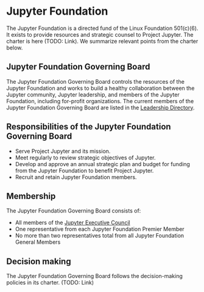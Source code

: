 # Jupyter Foundation

The Jupyter Foundation is a directed fund of the Linux Foundation 501(c)(6). It exists to provide resources and strategic counsel to Project Jupyter. The charter is here (TODO: Link). We summarize relevant points from the charter below.


## Jupyter Foundation Governing Board

The Jupyter Foundation Governing Board controls the resources of the Jupyter Foundation and works to build a healthy collaboration between the Jupyter community, Jupyter leadership, and members of the Jupyter Foundation, including for-profit organizations. The current members of the Jupyter Foundation Governing Board are listed in the [Leadership Directory](people.md#jupyter-foundation-governing-board).

## Responsibilities of the Jupyter Foundation Governing Board

- Serve Project Jupyter and its mission.
- Meet regularly to review strategic objectives of Jupyter.
- Develop and approve an annual strategic plan and budget for funding from the Jupyter Foundation to benefit Project Jupyter.
- Recruit and retain Jupyter Foundation members.

## Membership

The Jupyter Foundation Governing Board consists of:

- All members of the [Jupyter Executive Council](./executive_council.md)
- One representative from each Jupyter Foundation Premier Member
- No more than two representatives total from all Jupyter Foundation General Members

## Decision making

The Jupyter Foundation Governing Board follows the decision-making policies in its charter. (TODO: Link)